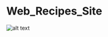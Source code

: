 # Web_Recipes_Site

![alt text](https://github.com/BrunoBencke/Web_Recipes_Site/blob/main/diagrama_er.jpeg?raw=true)
